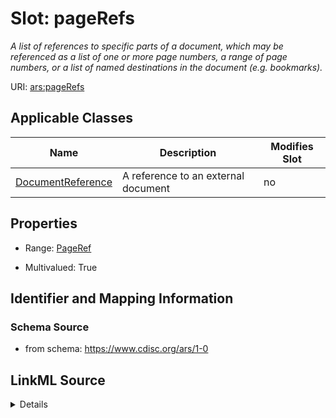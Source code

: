 # Slot: pageRefs


_A list of references to specific parts of a document, which may be referenced as a list of one or more page numbers, a range of page numbers, or a list of named destinations in the document (e.g. bookmarks)._



URI: [ars:pageRefs](https://www.cdisc.org/ars/1-0/pageRefs)



<!-- no inheritance hierarchy -->




## Applicable Classes

| Name | Description | Modifies Slot |
| --- | --- | --- |
[DocumentReference](DocumentReference.md) | A reference to an external document |  no  |







## Properties

* Range: [PageRef](PageRef.md)

* Multivalued: True





## Identifier and Mapping Information







### Schema Source


* from schema: https://www.cdisc.org/ars/1-0




## LinkML Source

<details>
```yaml
name: pageRefs
description: A list of references to specific parts of a document, which may be referenced
  as a list of one or more page numbers, a range of page numbers, or a list of named
  destinations in the document (e.g. bookmarks).
from_schema: https://www.cdisc.org/ars/1-0
rank: 1000
multivalued: true
alias: pageRefs
domain_of:
- DocumentReference
range: PageRef
inlined: true
inlined_as_list: true
any_of:
- range: PageNumberListRef
- range: PageNumberRangeRef
- range: PageNameRef

```
</details>